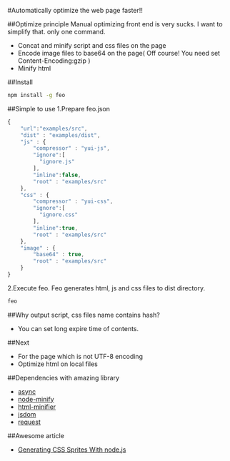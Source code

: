 #Automatically optimize the web page faster!!

##Optimize principle
Manual optimizing front end is very sucks.
I want to simplify that. only one command.

* Concat and minify script and css files on the page
* Encode image files to base64 on the page( Off course! You need set Content-Encoding:gzip )
* Minify html

##Install
```sh
npm install -g feo
```

##Simple to use
1.Prepare feo.json
```js
{
    "url":"examples/src",
    "dist" : "examples/dist",
    "js" : {
        "compressor" : "yui-js",
        "ignore":[
          "ignore.js"
        ],
        "inline":false,
        "root" : "examples/src"
    },
    "css" : {
        "compressor" : "yui-css",
        "ignore":[
          "ignore.css"
        ],
        "inline":true,
        "root" : "examples/src"
    },
    "image" : {
        "base64" : true,
        "root" : "examples/src"
    }
}
```
2.Execute feo. Feo generates html, js and css files to dist directory.
```sh
feo
```
##Why output script, css files name contains hash?
* You can set long expire time of contents.

##Next
* For the page which is not UTF-8 encoding
* Optimize html on local files

##Dependencies with amazing library
* [async](https://github.com/caolan/async)
* [node-minify](https://github.com/srod/node-minify)
* [html-minifier](https://github.com/kangax/html-minifier)
* [jsdom](https://github.com/tmpvar/jsdom)
* [request](https://github.com/mikeal/request)

##Awesome article
* [Generating CSS Sprites With node.js](http://iambot.net/generating-css-sprites-with-node-dot-js.html)
